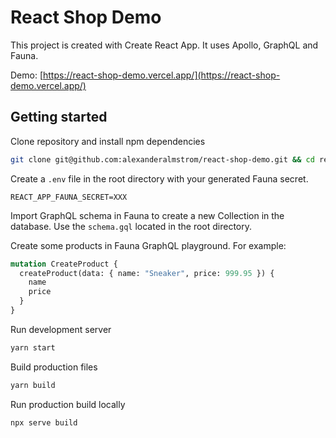 # React Shop Demo

This project is created with Create React App. It uses Apollo, GraphQL and Fauna.

Demo: [https://react-shop-demo.vercel.app/](https://react-shop-demo.vercel.app/)

## Getting started

Clone repository and install npm dependencies

```bash
git clone git@github.com:alexanderalmstrom/react-shop-demo.git && cd react-shop-demo && yarn
```

Create a `.env` file in the root directory with your generated Fauna secret.

```env
REACT_APP_FAUNA_SECRET=XXX
```

Import GraphQL schema in Fauna to create a new Collection in the database. Use the `schema.gql` located in the root directory.

Create some products in Fauna GraphQL playground. For example:

```graphql
mutation CreateProduct {
  createProduct(data: { name: "Sneaker", price: 999.95 }) {
    name
    price
  }
}
```

Run development server

```bash
yarn start
```

Build production files

```bash
yarn build
```

Run production build locally

```bash
npx serve build
```
